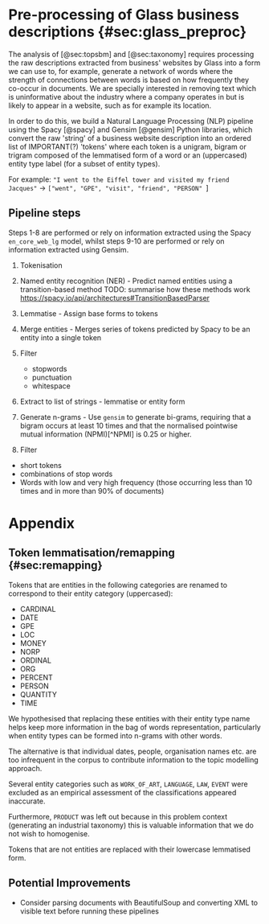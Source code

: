 # Pre-processing of Glass business descriptions {#sec:glass_preproc}

The analysis of [@sec:topsbm] and [@sec:taxonomy] requires processing the raw descriptions extracted from business' websites by Glass into a form we can use to, for example, generate a network of words where the strength of connections between words is based on how frequently they co-occur in documents. We are specially interested in removing text which is uninformative about the industry where a company operates in but is likely to appear in a website, such as for example its location.

<!---
TODO: Add references to gensim and spacy?
--->

In order to do this, we build a Natural Language Processing (NLP) pipeline using the Spacy [@spacy] and Gensim [@gensim] Python libraries, which convert the raw 'string' of a business website description into an ordered list of IMPORTANT(?) 'tokens' where each token is a unigram, bigram or trigram composed of the lemmatised form of a word or an (uppercased) entity type label (for a subset of entity types).

For example: `"I went to the Eiffel tower and visited my friend Jacques"` -> `["went", "GPE", "visit", "friend", "PERSON"
`]

## Pipeline steps

Steps 1-8 are performed or rely on information extracted using the Spacy `en_core_web_lg` model, whilst steps 9-10 are performed or rely on information extracted using Gensim.

1. Tokenisation
4. Named entity recognition (NER) - Predict named entities using a transition-based method
    TODO: summarise how these methods work https://spacy.io/api/architectures#TransitionBasedParser 
5. Lemmatise - Assign base forms to tokens
6. Merge entities - Merges series of tokens predicted by Spacy to be an entity into a single token
7. Filter
   - stopwords
   - punctuation
   - whitespace
8. Extract to list of strings - lemmatise or entity form
9. Generate n-grams - Use `gensim` to generate bi-grams, requiring that a bigram occurs at least 10 times and that the normalised pointwise mutual information (NPMI)[^NPMI] is 0.25 or higher.

10. Filter
   - short tokens
   - combinations of stop words
   - Words with low and very high frequency (those occurring less than 10 times and in more than 90% of documents)


# Appendix

<!--- I think it is ok to keep this in the body of the text. One option is to put the concatenated renamed categories in a footnote. 
--->

## Token lemmatisation/remapping {#sec:remapping}

Tokens that are entities in the following categories are renamed to correspond to their entity category (uppercased):

 - CARDINAL
 - DATE
 - GPE
 - LOC
 - MONEY
 - NORP
 - ORDINAL
 - ORG
 - PERCENT
 - PERSON
 - QUANTITY
 - TIME

We hypothesised that replacing these entities with their entity type name helps keep more information in the bag of words representation, particularly when entity types can be formed into n-grams with other words. 

The alternative is that individual dates, people, organisation names etc. are too infrequent in the corpus to contribute information to the topic modelling approach.

Several entity categories such as `WORK_OF_ART`, `LANGUAGE`, `LAW`, `EVENT` were excluded as an empirical assessment of the classifications appeared inaccurate.

Furthermore, `PRODUCT` was left out because in this problem context (generating an industrial taxonomy) this is valuable information that we do not wish to homogenise.

Tokens that are not entities are replaced with their lowercase lemmatised form.

## Potential Improvements

- Consider parsing documents with BeautifulSoup and converting XML to visible text before running these pipelines


